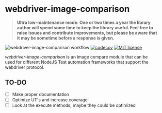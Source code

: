 # webdriver-image-comparison

> **Ultra low-maintenance mode: One or two times a year the library author will spend some time to keep the library useful. Feel free to raise issues and contribute improvements, but please be aware that it may be sometime before a response is given.**

![webdriver-image-comparison workflow](https://github.com/wswebcreation/webdriver-image-comparison/actions/workflows/webdriver-image-comparison.yml/badge.svg)
[![codecov](https://codecov.io/gh/wswebcreation/webdriver-image-comparison/branch/master/graph/badge.svg?token=Q4UsgDSRd3)](https://codecov.io/gh/wswebcreation/webdriver-image-comparison)
[![MIT license](http://img.shields.io/badge/license-MIT-brightgreen.svg)](http://opensource.org/licenses/MIT)

*webdriver-image-comparison* is an image compare module that can be used for different NodeJS Test automation frameworks that support the webdriver protocol.

## TO-DO
- [ ] Make proper documentation
- [ ] Optimize UT's and increase coverage
- [ ] Look at the execute methods, maybe they could be optimized
